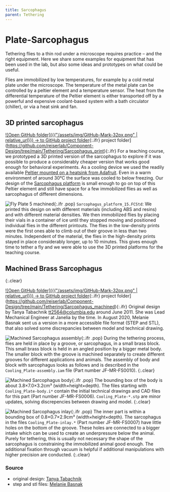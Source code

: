 ```yaml
---
title: Sarcophagus
parent: Tethering
---
```


# Plate-Sarcophagus

Tethering flies to a thin rod under a microscope requires practice – and the right equipment. Here we share some examples for equipment that has been used in the lab, but also some ideas and prototypes on what could be useful.

Flies are immobilized by low temperatures, for example by a cold metal plate under the microscope. The temperature of the metal plate can be controlled by a peltier element and a temperature sensor. The heat from the differential temperature of the Peltier element is either transported off by a powerful and expensive coolant-based system with a bath circulator (chiller), or via a heat sink and fan.

## 3D printed sarcophagus

[![Open GitHub folder]({{"/assets/img/GitHub-Mark-32px.png" | relative_url}}) → to GitHub project folder](https://github.com/reiserlab/Component-Design/tree/main/Support/Holder_Tablet){:.ifr}
 project folder](https://github.com/reiserlab/Component-Design/tree/main/Tethering/Sarcophagus_print){:.ifr}
For a teaching course, we prototyped a 3D printed version of the sarcophagus to explore if it was possible to produce a considerably cheaper version that works good enough for behavioral experiments. As a cooling device we used the readily available [Peltier mounted on a heatsink from Adafruit](https://www.adafruit.com/product/1335). Even in a warm environment of around 30°C the surface was cooled to below freezing. Our design of the [Sarcophagus platform](production/Sarcophagus_platform_15.stl) is small enough to go on top of this Peltier element and still have space for a few immobilized flies as well as sarcophagus of different dimensions.

![Fly Plate 5 machined]({{"/assets/img/Tethering/Sarcophagus/Sarcophagus_platform_15.png"|relative_url}}){:.ifr .pop}
`Sarcophagus_platform_15.FCStd`: We printed this design on with different materials (including ABS and resins) and with different material densities. We then immobilized flies by placing their vials in a container of ice until they stopped moving and positioned individual flies in the different printouts. The flies in the low-density prints were the first ones able to climb out of their groove in less than two minutes. Independent of the material, the flies in the high-density prints stayed in place considerably longer, up to 10 minutes. This gives enough time to tether a fly and we were able to use the 3D printed platforms for the teaching course.

## Machined Brass Sarcophagus
{:.clear}

[![Open GitHub folder]({{"/assets/img/GitHub-Mark-32px.png" | relative_url}}) → to GitHub project folder](https://github.com/reiserlab/Component-Design/tree/main/Support/Holder_Tablet){:.ifr}
 project folder](https://github.com/reiserlab/Component-Design/tree/main/Tethering/Sarcophagus_machined){:.ifr}
Original design by Tanya Tabachnik <tt2564@columbia.edu> around June 2011. She was Lead Mechanical Engineer at Janelia by the time. In August 2020, Melanie Basnak sent us a version in a more accessible file format (STEP and STL), that also solved some discrepancies between model and technical drawing.

![Machined Sarcophagus assembly]({{"/assets/img/Tethering/Sarcophagus/Cooling_Plate-assembly.png"|relative_url}}){:.ifr .pop}
During the tethering process, flies are held in place by a groove, or sarcophagus, in a small brass block. This small brass block is held in an angled position by a bigger metal body. The smaller block with the groove is machined separately to create different grooves for different applications and animals. The assembly of body and block with sarcophagus looks as follows and is described in the `Cooling_Plate-assembly.iam` file (Part number JF-MR-FS0010).
{:.clear}

![Machined Sarcophagus body]({{"/assets/img/Tethering/Sarcophagus/Cooling_Plate-body.png"|relative_url}}){:.ifr .pop}
The bounding box of the body is about 3.8×7.0×3.2cm³ (width×height×depth). The files starting with `Cooling_Plate-body.i*` contain the initial technical drawings and CAD files for this part (Part number JF-MR-FS0006). `Cooling_Plate-*.stp` are minor updates, solving discrepencies between drawing and model.
{:.clear}

![Machined Sarcophagus inlay]({{"/assets/img/Tethering/Sarcophagus/Cooling_Plate-inlay.png"|relative_url}}){:.ifr .pop}
The inner part is within a bounding box of 0.8×0.7×2.9cm³ (width×height×depth). The sarcophagus in the files `Cooling_Plate-inlay.*` (Part number JF-MR-FS0007) have little holes on the bottom of the groove. These holes are connected to a bigger intake which can be used to create an underpressure below the animal. Purely for tethering, this is usually not necessary the shape of the sarcophagus is constraining the immobilized animal good enough. The additional fixation through vacuum is helpful if additional manipulations with higher precision are conducted.
{:.clear}

### Source

* original design: [Tanya Tabachnik](https://zuckermaninstitute.columbia.edu/tabachnik)
* step and stl files: [Melanie Basnak](https://github.com/mbasnak)
